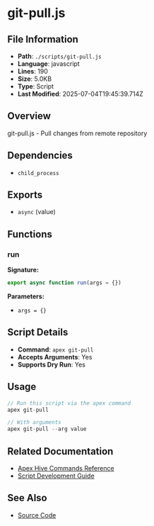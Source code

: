 # git-pull.js

## File Information

- **Path**: `./scripts/git-pull.js`
- **Language**: javascript
- **Lines**: 190
- **Size**: 5.0KB
- **Type**: Script
- **Last Modified**: 2025-07-04T19:45:39.714Z

## Overview

git-pull.js - Pull changes from remote repository

## Dependencies

- `child_process`

## Exports

- `async` (value)

## Functions

### run

**Signature:**
```javascript
export async function run(args = {})
```

**Parameters:**
- `args = {}`

## Script Details

- **Command**: `apex git-pull`
- **Accepts Arguments**: Yes
- **Supports Dry Run**: Yes

## Usage

```javascript
// Run this script via the apex command
apex git-pull

// With arguments
apex git-pull --arg value
```

## Related Documentation

- [Apex Hive Commands Reference](../../architecture/reference/commands/)
- [Script Development Guide](../../development/scripts/)

## See Also

- [Source Code](./scripts/git-pull.js)
